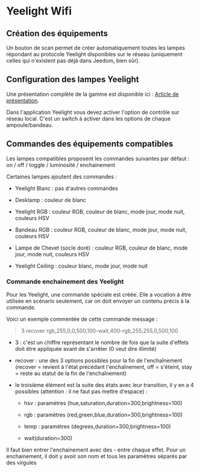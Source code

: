# Yeelight Wifi

## Création des équipements

Un bouton de scan permet de créer automatiquement toutes les lampes répondant au protocole Yeelight disponibles sur le réseau (uniquement celles qui n'existent pas déjà dans Jeedom, bien sûr).

## Configuration des lampes Yeelight

Une présentation complète de la gamme est disponible ici : [Article de présentation](https://lunarok-domotique.com/plugins-jeedom/xiaomi-home-jeedom/yeelight-xiaomi-wifi-lamp/).

Dans l'application Yeelight vous devez activer l'option de contrôle sur réseau local. C'est un switch à activer dans les options de chaque ampoule/bandeau.

## Commandes des équipements compatibles

Les lampes compatibles proposent les commandes suivantes par défaut : on / off / toggle / luminosité / enchainement

Certaines lampes ajoutent des commandes :

* Yeelight Blanc : pas d'autres commandes

* Desklamp : couleur de blanc

* Yeelight RGB : couleur RGB, couleur de blanc, mode jour, mode nuit, couleurs HSV

* Bandeau RGB : couleur RGB, couleur de blanc, mode jour, mode nuit, couleurs HSV

* Lampe de Chevet (socle doré) : couleur RGB, couleur de blanc, mode jour, mode nuit, couleurs HSV

* Yeelight Ceiling : couleur blanc, mode jour, mode nuit

### Commande enchainement des Yeelight

Pour les Yeelight, une commande spéciale est créée. Elle a vocation à être utilisée en scénario seulement, car on doit envoyer un contenu précis à la commande.

Voici un exemple commentée de cette commande message :

> 3 recover rgb,255,0,0,500,100-wait,400-rgb,255,255,0,500,100

* 3 : c'est un chiffre représentant le nombre de fois que la suite d'effets doit être appliquée avant de s'arrêter (0 veut dire illimité)

* recover : une des 3 options possibles pour la fin de l'enchaînement (recover = revient à l'état précédant l'enchaînement, off = s'éteint, stay = reste au statut de la fin de l'enchaînement)

* le troisième élément est la suite des états avec leur transition, il y en a 4 possibles (attention : il ne faut pas mettre d'espace) :

  * hsv : paramètres (hue,saturation,duration=300,brightness=100)

  * rgb : paramètres (red,green,blue,duration=300,brightness=100)

  * temp : paramètres (degrees,duration=300,brightness=100)

  * wait(duration=300)

Il faut bien entrer l'enchainement avec des - entre chaque effet. Pour un enchainement, il doit y avoir son nom et tous les paramètres séparés par des virgules
